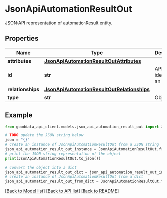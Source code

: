 # JsonApiAutomationResultOut

JSON:API representation of automationResult entity.

## Properties

Name | Type | Description | Notes
------------ | ------------- | ------------- | -------------
**attributes** | [**JsonApiAutomationResultOutAttributes**](JsonApiAutomationResultOutAttributes.md) |  | 
**id** | **str** | API identifier of an object | 
**relationships** | [**JsonApiAutomationResultOutRelationships**](JsonApiAutomationResultOutRelationships.md) |  | [optional] 
**type** | **str** | Object type | 

## Example

```python
from gooddata_api_client.models.json_api_automation_result_out import JsonApiAutomationResultOut

# TODO update the JSON string below
json = "{}"
# create an instance of JsonApiAutomationResultOut from a JSON string
json_api_automation_result_out_instance = JsonApiAutomationResultOut.from_json(json)
# print the JSON string representation of the object
print(JsonApiAutomationResultOut.to_json())

# convert the object into a dict
json_api_automation_result_out_dict = json_api_automation_result_out_instance.to_dict()
# create an instance of JsonApiAutomationResultOut from a dict
json_api_automation_result_out_from_dict = JsonApiAutomationResultOut.from_dict(json_api_automation_result_out_dict)
```
[[Back to Model list]](../README.md#documentation-for-models) [[Back to API list]](../README.md#documentation-for-api-endpoints) [[Back to README]](../README.md)


